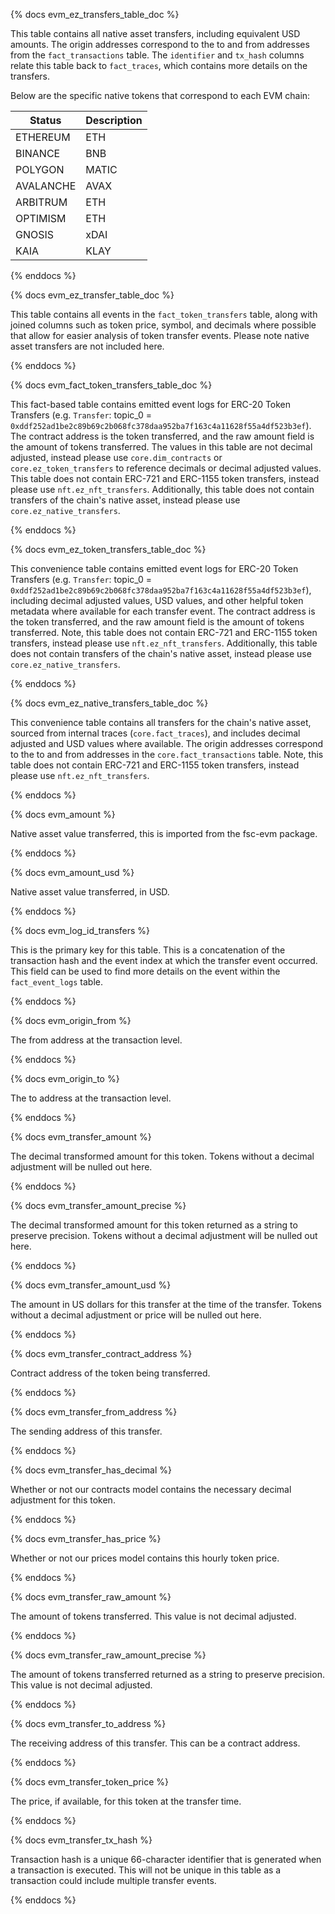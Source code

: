 {% docs evm_ez_transfers_table_doc %}

This table contains all native asset transfers, including equivalent USD amounts. The origin addresses correspond to the to and from addresses from the `fact_transactions` table. The `identifier` and `tx_hash` columns relate this table back to `fact_traces`, which contains more details on the transfers. 

Below are the specific native tokens that correspond to each EVM chain:

| Status     | Description |
|------------|-------------|
| ETHEREUM   | ETH         |
| BINANCE    | BNB         |
| POLYGON    | MATIC       |
| AVALANCHE  | AVAX        |
| ARBITRUM   | ETH         |
| OPTIMISM   | ETH         |
| GNOSIS     | xDAI        |
| KAIA       | KLAY        |

{% enddocs %}


{% docs evm_ez_transfer_table_doc %}

This table contains all events in the `fact_token_transfers` table, along with joined columns such as token price, symbol, and decimals where possible that allow for easier analysis of token transfer events. Please note native asset transfers are not included here.

{% enddocs %}


{% docs evm_fact_token_transfers_table_doc %}

This fact-based table contains emitted event logs for ERC-20 Token Transfers (e.g. `Transfer`: topic_0 = `0xddf252ad1be2c89b69c2b068fc378daa952ba7f163c4a11628f55a4df523b3ef`). The contract address is the token transferred, and the raw amount field is the amount of tokens transferred. The values in this table are not decimal adjusted, instead please use `core.dim_contracts` or `core.ez_token_transfers` to reference decimals or decimal adjusted values. This table does not contain ERC-721 and ERC-1155 token transfers, instead please use `nft.ez_nft_transfers`. Additionally, this table does not contain transfers of the chain's native asset, instead please use `core.ez_native_transfers`.

{% enddocs %}


{% docs evm_ez_token_transfers_table_doc %}

This convenience table contains emitted event logs for ERC-20 Token Transfers (e.g. `Transfer`: topic_0 = `0xddf252ad1be2c89b69c2b068fc378daa952ba7f163c4a11628f55a4df523b3ef`), including decimal adjusted values, USD values, and other helpful token metadata where available for each transfer event. The contract address is the token transferred, and the raw amount field is the amount of tokens transferred. Note, this table does not contain ERC-721 and ERC-1155 token transfers, instead please use `nft.ez_nft_transfers`. Additionally, this table does not contain transfers of the chain's native asset, instead please use `core.ez_native_transfers`.

{% enddocs %}


{% docs evm_ez_native_transfers_table_doc %}

This convenience table contains all transfers for the chain's native asset, sourced from internal traces (`core.fact_traces`), and includes decimal adjusted and USD values where available. The origin addresses correspond to the to and from addresses in the `core.fact_transactions` table. Note, this table does not contain ERC-721 and ERC-1155 token transfers, instead please use `nft.ez_nft_transfers`.

{% enddocs %}


{% docs evm_amount %}

Native asset value transferred, this is imported from the fsc-evm package.

{% enddocs %}


{% docs evm_amount_usd %}

Native asset value transferred, in USD.

{% enddocs %}


{% docs evm_log_id_transfers %}

This is the primary key for this table. This is a concatenation of the transaction hash and the event index at which the transfer event occurred. This field can be used to find more details on the event within the `fact_event_logs` table.

{% enddocs %}


{% docs evm_origin_from %}

The from address at the transaction level. 

{% enddocs %}


{% docs evm_origin_to %}

The to address at the transaction level. 

{% enddocs %}


{% docs evm_transfer_amount %}

The decimal transformed amount for this token. Tokens without a decimal adjustment will be nulled out here. 

{% enddocs %}


{% docs evm_transfer_amount_precise %}

The decimal transformed amount for this token returned as a string to preserve precision. Tokens without a decimal adjustment will be nulled out here.

{% enddocs %}


{% docs evm_transfer_amount_usd %}

The amount in US dollars for this transfer at the time of the transfer. Tokens without a decimal adjustment or price will be nulled out here. 

{% enddocs %}


{% docs evm_transfer_contract_address %}

Contract address of the token being transferred.

{% enddocs %}


{% docs evm_transfer_from_address %}

The sending address of this transfer.

{% enddocs %}


{% docs evm_transfer_has_decimal %}

Whether or not our contracts model contains the necessary decimal adjustment for this token. 

{% enddocs %}


{% docs evm_transfer_has_price %}

Whether or not our prices model contains this hourly token price. 

{% enddocs %}


{% docs evm_transfer_raw_amount %}

The amount of tokens transferred. This value is not decimal adjusted. 

{% enddocs %}


{% docs evm_transfer_raw_amount_precise %}

The amount of tokens transferred returned as a string to preserve precision. This value is not decimal adjusted.

{% enddocs %}


{% docs evm_transfer_to_address %}

The receiving address of this transfer. This can be a contract address. 

{% enddocs %}


{% docs evm_transfer_token_price %}

The price, if available, for this token at the transfer time. 

{% enddocs %}


{% docs evm_transfer_tx_hash %}

Transaction hash is a unique 66-character identifier that is generated when a transaction is executed. This will not be unique in this table as a transaction could include multiple transfer events.

{% enddocs %}


